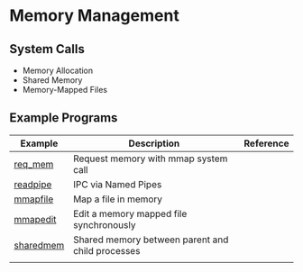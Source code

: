 # Memory Management

## System Calls

- Memory Allocation
- Shared Memory
- Memory-Mapped Files

## Example Programs

| Example | Description | Reference |
| ------- | ----------- | --------- |
| [req_mem](req_mem.c) | Request memory with mmap system call |  |
| [readpipe](readpipe.c) | IPC via Named Pipes |  |
| [mmapfile](mmapfile.c) | Map a file in memory |  |
| [mmapedit](mmapfile.c) | Edit a memory mapped file synchronously |  |
| [sharedmem](sharedmem.c) | Shared memory between parent and child processes |  |
|  |  |  |

